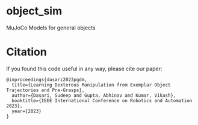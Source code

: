 # object_sim
MuJoCo Models for general objects

# Citation

If you found this code useful in any way, please cite our paper:
```
@inproceedings{dasari2023pgdm,
  title={Learning Dexterous Manipulation from Exemplar Object Trajectories and Pre-Grasps},
  author={Dasari, Sudeep and Gupta, Abhinav and Kumar, Vikash},
  booktitle={IEEE International Conference on Robotics and Automation 2023},
  year={2023}
}
```
